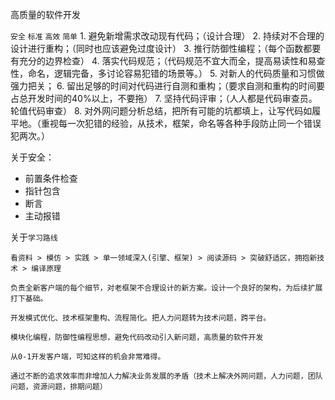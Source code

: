 
高质量的软件开发

`安全` `标准` `高效` `简单`
    1. 避免新增需求改动现有代码；（设计合理）
    2. 持续对不合理的设计进行重构；（同时也应该避免过度设计）
    3. 推行防御性编程；（每个函数都要有充分的边界检查）
    4. 落实代码规范；（代码规范不宜大而全，提高易读性和易查性，命名，逻辑完备，多讨论容易犯错的场景等。）
    5. 对新人的代码质量和习惯做强力把关；
    6. 留出足够的时间对代码进行自测和重构；（要求自测和重构的时间要占总开发时间的40%以上，不要拖）
    7. 坚持代码评审；（人人都是代码审查员。轮值代码审查）
    8. 对外网问题分析总结，把所有可能的坑都填上，让写代码如履平地。（重视每一次犯错的经验，从技术，框架，命名等各种手段防止同一个错误犯两次。）

关于安全：
- 前置条件检查
- 指针包含
- 断言
- 主动报错



关于`学习路线`

    看资料 > 模仿 > 实践 > 单一领域深入(引擎、框架) > 阅读源码 > 突破舒适区，拥抱新技术 > 编译原理

    负责全新客户端的每个细节，对老框架不合理设计的新方案。设计一个良好的架构，为后续扩展打下基础。

    开发模式优化、技术框架重构、流程简化。把人力问题转为技术问题，跨平台。

    模块化编程，防御性编程思想，避免代码改动引入新问题，高质量的软件开发

    从0-1开发客户端，可知这样的机会非常难得。

    通过不断的追求效率而非增加人力解决业务发展的矛盾（技术上解决外网问题，人力问题，团队问题，资源问题，排期问题）



